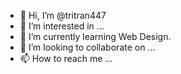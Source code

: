 - 👋 Hi, I’m @tritran447
- 👀 I’m interested in ...
- 🌱 I’m currently learning Web Design.
- 💞️ I’m looking to collaborate on ...
- 📫 How to reach me ...

<!---
tritran447/tritran447 is a ✨ special ✨ repository because its `README.md` (this file) appears on your GitHub profile.
You can click the Preview link to take a look at your changes.
--->

